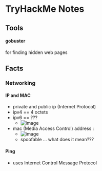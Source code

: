 # TryHackMe Notes

## Tools

#### gobuster

for finding hidden web pages

## Facts

### Networking


#### IP and MAC
* private and public ip (Internet Protocol)
* ipv4 == 4 octets
* ipv6 == ???
  * ![image](https://user-images.githubusercontent.com/53008918/205148355-77812b1b-af01-4a44-ac57-bd2755906647.png) 
* mac (Media Access Control) address :
  * ![image](https://user-images.githubusercontent.com/53008918/205148206-bae87daf-f046-4228-8c47-cfc053832107.png)
  * spoofable ... what does it mean???

#### Ping

* uses Internet Control Message Protocol
